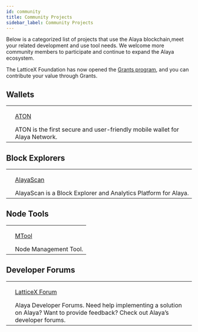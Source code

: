 ```yaml
---
id: community
title: Community Projects
sidebar_label: Community Projects
---
```


Below is a categorized list of projects that use the Alaya blockchain,meet your related development and use tool needs. We welcome more community members to participate and continue to expand the Alaya ecosystem.

The LatticeX Foundation has now opened the [Grants program](https://latticex.foundation/grants), and you can contribute your value through Grants.

## Wallets
<table class="commmunity-table">
    <tr>
        <td><img alt="" src="/alaya-devdocs/img/ATON_logo.svg"></td>
        <td>
            <p class="color"><a target="_blank" href="/alaya-devdocs/en/ATON-user-manual">ATON</a></p>
            ATON is the first secure and user-friendly mobile wallet for Alaya Network.
        </td>
    </tr>
</table>

## Block Explorers
<table class="commmunity-table">
    <tr>
        <td><img alt="" src="/alaya-devdocs/img/AlayaScan.svg"></td>
        <td>
            <p class="color"><a target="_blank" href="https://scan.alaya.network/">AlayaScan</a></p>
            AlayaScan is a Block Explorer and Analytics Platform for Alaya.
        </td>
    </tr>
</table>

## Node Tools
<table class="commmunity-table">
    <tr>
        <td><img alt="" src="/alaya-devdocs/img/MTool_logo.svg"></td>
        <td>
            <p class="color"><a target="_blank" href="https://download.alaya.network/alaya/mtool/windows/0.15.0/mtool-setup.exe">MTool</a></p>
            Node Management Tool.
        </td>
    </tr>
</table>

## Developer Forums
<table class="commmunity-table">
    <tr>
        <td><img alt="" src="/alaya-devdocs/img/latticexforumlogo.svg"></td>
        <td>
            <p class="color"><a target="_blank" href="https://forum.latticex.foundation/">LatticeX Forum</a></p>
            Alaya Developer Forums. Need help implementing a solution on Alaya? Want to provide feedback?  Check out Alaya’s developer forums.
        </td>
    </tr>
</table>